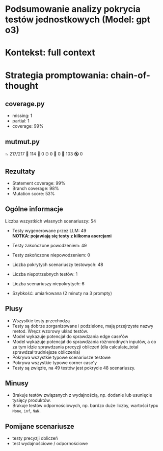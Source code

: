# Podsumowanie analizy pokrycia testów jednostkowych (Model: gpt o3)
# Kontekst: full context
# Strategia promptowania: chain-of-thought

## coverage.py
- missing: 1
- partial: 1
- coverage: 99%

## mutmut.py
⠦ 217/217  🎉 114 🫥 0  ⏰ 0  🤔 0  🙁 103  🔇 0

## Rezultaty
- Statement coverage: 99%
- Branch coverage: 98%
- Mutation score: 53%

## Ogólne informacje

Liczba wszystkich własnych scenariuszy: 54

- Testy wygenerowane przez LLM: 49
<br/> <strong>NOTKA: pojawiają się testy z kilkoma asercjami</strong>
- Testy zakończone powodzeniem: 49
- Testy zakończone niepowodzeniem: 0


- Liczba pokrytych scenariuszy testowych: 48
- Liczba niepotrzebnych testów: 1
- Liczba scenariuszy niepokrytych: 6
- Szybkość: umiarkowana (2 minuty na 3 prompty)

## Plusy

- Wszystkie testy przechodzą
- Testy są dobrze zorganizowane i podzielone, mają przejrzyste nazwy metod. Wręcz wzorowy układ testów.
- Model wykazuje potencjał do sprawdzania edge case'ów
- Model wykazuje potencjał do sprawdzania różnorodnych inputów, a co za tym idzie sprawdzania precyzji obliczeń (dla calculate_total sprawdzał trudniejsze obliczenia)
- Pokrywa wszystkie typowe scenariusze testowe
- Pokrywa wszystkie typowe corner case'y
- Testy są zwięzłe, na 49 testów jest pokrycie 48 scenariuszy.

## Minusy

- Brakuje testów związanych z wydajnością, np. dodanie lub usunięcie tysięcy produktów.
- Brakuje testów odpornościowych, np. bardzo duże liczby, wartości typu `None`, `inf`, `NaN`.

## Pomijane scenariusze

- testy precyzji obliczeń
- test wydajnościowe / odpornościowe

